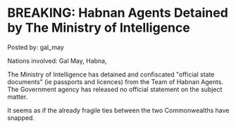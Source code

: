 # BREAKING: Habnan Agents Detained by The Ministry of Intelligence

Posted by: gal_may

Nations involved: Gal May, Habna,

The Ministry of Intelligence has detained and confiscated "official state documents" (ie passports and licences) from the Team of Habnan Agents. The Government agency has released no official statement on the subject matter.

It seems as if the already fragile ties between the two Commonwealths have snapped.
